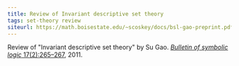 ```yaml
---
title: Review of Invariant descriptive set theory
tags: set-theory review
siteurl: https://math.boisestate.edu/~scoskey/docs/bsl-gao-preprint.pdf
---
```


Review of "Invariant descriptive set theory" by Su Gao. [*Bulletin of symbolic logic* 17(2):265–267](https://dx.doi.org/10.2178/bsl/1305810914), 2011.
